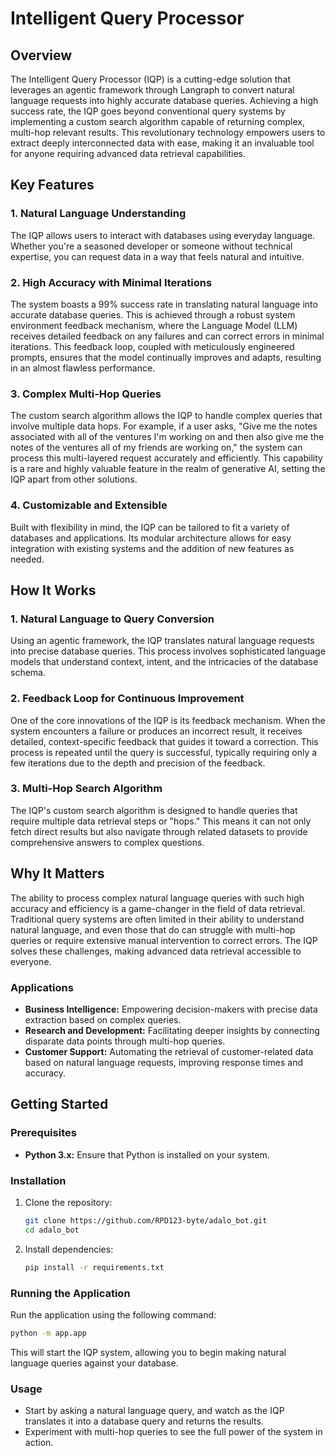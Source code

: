 # **Intelligent Query Processor**

## **Overview**

The Intelligent Query Processor (IQP) is a cutting-edge solution that leverages an agentic framework through Langraph to convert natural language requests into highly accurate database queries. Achieving a high success rate, the IQP goes beyond conventional query systems by implementing a custom search algorithm capable of returning complex, multi-hop relevant results. This revolutionary technology empowers users to extract deeply interconnected data with ease, making it an invaluable tool for anyone requiring advanced data retrieval capabilities.

## **Key Features**

### **1. Natural Language Understanding**
The IQP allows users to interact with databases using everyday language. Whether you're a seasoned developer or someone without technical expertise, you can request data in a way that feels natural and intuitive.

### **2. High Accuracy with Minimal Iterations**
The system boasts a 99% success rate in translating natural language into accurate database queries. This is achieved through a robust system environment feedback mechanism, where the Language Model (LLM) receives detailed feedback on any failures and can correct errors in minimal iterations. This feedback loop, coupled with meticulously engineered prompts, ensures that the model continually improves and adapts, resulting in an almost flawless performance.

### **3. Complex Multi-Hop Queries**
The custom search algorithm allows the IQP to handle complex queries that involve multiple data hops. For example, if a user asks, "Give me the notes associated with all of the ventures I'm working on and then also give me the notes of the ventures all of my friends are working on," the system can process this multi-layered request accurately and efficiently. This capability is a rare and highly valuable feature in the realm of generative AI, setting the IQP apart from other solutions.

### **4. Customizable and Extensible**
Built with flexibility in mind, the IQP can be tailored to fit a variety of databases and applications. Its modular architecture allows for easy integration with existing systems and the addition of new features as needed.

## **How It Works**

### **1. Natural Language to Query Conversion**
Using an agentic framework, the IQP translates natural language requests into precise database queries. This process involves sophisticated language models that understand context, intent, and the intricacies of the database schema.

### **2. Feedback Loop for Continuous Improvement**
One of the core innovations of the IQP is its feedback mechanism. When the system encounters a failure or produces an incorrect result, it receives detailed, context-specific feedback that guides it toward a correction. This process is repeated until the query is successful, typically requiring only a few iterations due to the depth and precision of the feedback.

### **3. Multi-Hop Search Algorithm**
The IQP's custom search algorithm is designed to handle queries that require multiple data retrieval steps or "hops." This means it can not only fetch direct results but also navigate through related datasets to provide comprehensive answers to complex questions.

## **Why It Matters**

The ability to process complex natural language queries with such high accuracy and efficiency is a game-changer in the field of data retrieval. Traditional query systems are often limited in their ability to understand natural language, and even those that do can struggle with multi-hop queries or require extensive manual intervention to correct errors. The IQP solves these challenges, making advanced data retrieval accessible to everyone.

### **Applications**
- **Business Intelligence:** Empowering decision-makers with precise data extraction based on complex queries.
- **Research and Development:** Facilitating deeper insights by connecting disparate data points through multi-hop queries.
- **Customer Support:** Automating the retrieval of customer-related data based on natural language requests, improving response times and accuracy.

## **Getting Started**

### **Prerequisites**
- **Python 3.x:** Ensure that Python is installed on your system.

### **Installation**
1. Clone the repository:
   ```bash
   git clone https://github.com/RPD123-byte/adalo_bot.git
   cd adalo_bot
   ```
2. Install dependencies:
   ```bash
   pip install -r requirements.txt
   ```

### **Running the Application**
Run the application using the following command:

```bash
python -m app.app
```

This will start the IQP system, allowing you to begin making natural language queries against your database.

### **Usage**
- Start by asking a natural language query, and watch as the IQP translates it into a database query and returns the results.
- Experiment with multi-hop queries to see the full power of the system in action.
